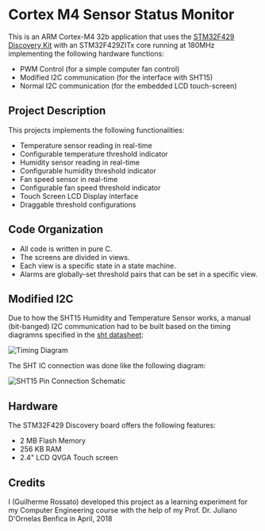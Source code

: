 # Cortex M4 Sensor Status Monitor

This is an ARM Cortex-M4 32b application that uses the [STM32F429 Discovery Kit](http://www.st.com/content/ccc/resource/technical/document/user_manual/6b/25/05/23/a9/45/4d/6a/DM00093903.pdf/files/DM00093903.pdf/jcr:content/translations/en.DM00093903.pdf) with an STM32F429ZITx core running at 180MHz implementing the following hardware functions:

 - PWM Control (for a simple computer fan control)
 - Modified I2C communication (for the interface with SHT15)
 - Normal I2C communication (for the embedded LCD touch-screen)


## Project Description

This projects implements the following functionalities:

 - Temperature sensor reading in real-time
 - Configurable temperature threshold indicator
 - Humidity sensor reading in real-time
 - Configurable humidity threshold indicator
 - Fan speed sensor in real-time
 - Configurable fan speed threshold indicator
 - Touch Screen LCD Display interface
 - Draggable threshold configurations

## Code Organization

 - All code is written in pure C.
 - The screens are divided in views.
 - Each view is a specific state in a state machine.
 - Alarms are globally-set threshold pairs that can be set in a specific view.

## Modified I2C

Due to how the SHT15 Humidity and Temperature Sensor works, a manual (bit-banged) I2C communication had to be built based on the timing diagramns specified in the [sht datasheet](http://www.farnell.com/datasheets/317085.pdf):

![Timing Diagram](https://i.imgur.com/zK0e3VD.png)

The SHT IC connection was done like the following diagram:

![SHT15 Pin Connection Schematic](https://hobbybotics.files.wordpress.com/2012/05/hobbybotics-sht1x-breakout-v1-0-schematic.png)

## Hardware

The STM32F429 Discovery board offers the following features:

 - 2 MB Flash Memory
 - 256 KB RAM
 - 2.4" LCD QVGA Touch screen

## Credits

I (Guilherme Rossato) developed this project as a learning experiment for my Computer Engineering course with the help of my Prof. Dr. Juliano D'Ornelas Benfica in April, 2018